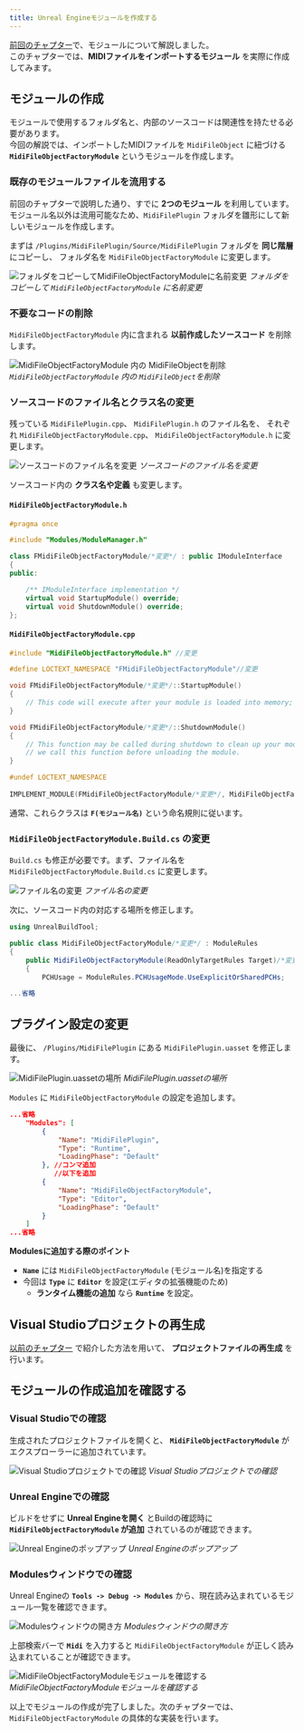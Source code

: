```yaml
---
title: Unreal Engineモジュールを作成する
---
```


[前回のチャプター](/books/ue_midi_file_plugin/10.md)で、モジュールについて解説しました。  
このチャプターでは、**MIDIファイルをインポートするモジュール** を実際に作成してみます。

## モジュールの作成

モジュールで使用するフォルダ名と、内部のソースコードは関連性を持たせる必要があります。  
今回の解説では、インポートしたMIDIファイルを `MidiFileObject` に紐づける **`MidiFileObjectFactoryModule`** というモジュールを作成します。

### 既存のモジュールファイルを流用する

前回のチャプターで説明した通り、すでに **2つのモジュール** を利用しています。  
モジュール名以外は流用可能なため、`MidiFilePlugin` フォルダを雛形にして新しいモジュールを作成します。

まずは `/Plugins/MidiFilePlugin/Source/MidiFilePlugin` フォルダを **同じ階層** にコピーし、
フォルダ名を `MidiFileObjectFactoryModule` に変更します。

![フォルダをコピーしてMidiFileObjectFactoryModuleに名前変更](/images/books/ue_midi_file_plugin/11/01.gif)
*フォルダをコピーして `MidiFileObjectFactoryModule` に名前変更*

### 不要なコードの削除

`MidiFileObjectFactoryModule` 内に含まれる **以前作成したソースコード** を削除します。

![`MidiFileObjectFactoryModule` 内の `MidiFileObject`を削除](/images/books/ue_midi_file_plugin/11/02.gif)
*`MidiFileObjectFactoryModule` 内の `MidiFileObject`を削除*

### ソースコードのファイル名とクラス名の変更

残っている `MidiFilePlugin.cpp`、 `MidiFilePlugin.h` のファイル名を、
それぞれ `MidiFileObjectFactoryModule.cpp`、 `MidiFileObjectFactoryModule.h` に変更します。

![ソースコードのファイル名を変更](/images/books/ue_midi_file_plugin/11/03.gif)
*ソースコードのファイル名を変更*

ソースコード内の **クラス名や定義** も変更します。

#### `MidiFileObjectFactoryModule.h`

```cpp
#pragma once

#include "Modules/ModuleManager.h"

class FMidiFileObjectFactoryModule/*変更*/ : public IModuleInterface
{
public:

	/** IModuleInterface implementation */
	virtual void StartupModule() override;
	virtual void ShutdownModule() override;
};
```

#### `MidiFileObjectFactoryModule.cpp`

```cpp
#include "MidiFileObjectFactoryModule.h" //変更

#define LOCTEXT_NAMESPACE "FMidiFileObjectFactoryModule"//変更

void FMidiFileObjectFactoryModule/*変更*/::StartupModule()
{
	// This code will execute after your module is loaded into memory; the exact timing is specified in the .uplugin file per-module
}

void FMidiFileObjectFactoryModule/*変更*/::ShutdownModule()
{
	// This function may be called during shutdown to clean up your module.  For modules that support dynamic reloading,
	// we call this function before unloading the module.
}

#undef LOCTEXT_NAMESPACE
	
IMPLEMENT_MODULE(FMidiFileObjectFactoryModule/*変更*/, MidiFileObjectFactoryModule/*変更*/) 
```

通常、これらクラスは **`F(モジュール名)`** という命名規則に従います。

### `MidiFileObjectFactoryModule.Build.cs` の変更

`Build.cs` も修正が必要です。まず、ファイル名を `MidiFileObjectFactoryModule.Build.cs` に変更します。

![ファイル名の変更](/images/books/ue_midi_file_plugin/11/04.gif)
*ファイル名の変更*

次に、ソースコード内の対応する場所を修正します。

```cs
using UnrealBuildTool;

public class MidiFileObjectFactoryModule/*変更*/ : ModuleRules
{
	public MidiFileObjectFactoryModule(ReadOnlyTargetRules Target)/*変更*/ : base(Target)
	{
		PCHUsage = ModuleRules.PCHUsageMode.UseExplicitOrSharedPCHs;

...省略	
```

## プラグイン設定の変更

最後に、 `/Plugins/MidiFilePlugin` にある `MidiFilePlugin.uasset` を修正します。

![MidiFilePlugin.uassetの場所](/images/books/ue_midi_file_plugin/11/05.png)
*MidiFilePlugin.uassetの場所*

`Modules` に `MidiFileObjectFactoryModule` の設定を追加します。

```json
...省略
	"Modules": [
		{
			"Name": "MidiFilePlugin",
			"Type": "Runtime",
			"LoadingPhase": "Default"
		}, //コンマ追加
           //以下を追加
		{
			"Name": "MidiFileObjectFactoryModule",
			"Type": "Editor",
			"LoadingPhase": "Default"
		}
	]
...省略
```

**Modulesに追加する際のポイント**

- **`Name`** には `MidiFileObjectFactoryModule` (モジュール名)を指定する  
- 今回は **`Type`** に **`Editor`** を設定(エディタの拡張機能のため)
    - **ランタイム機能の追加** なら **`Runtime`** を設定。  



## Visual Studioプロジェクトの再生成

[以前のチャプター](/books/ue_midi_file_plugin/02.md) で紹介した方法を用いて、
**プロジェクトファイルの再生成** を行います。

## モジュールの作成追加を確認する

### Visual Studioでの確認

生成されたプロジェクトファイルを開くと、 **`MidiFileObjectFactoryModule`** がエクスプローラーに追加されています。

![Visual Studioプロジェクトでの確認](/images/books/ue_midi_file_plugin/11/06.png)
*Visual Studioプロジェクトでの確認*

### Unreal Engineでの確認

ビルドをせずに **Unreal Engineを開く** とBuildの確認時に  **`MidiFileObjectFactoryModule` が追加** されているのが確認できます。

![Unreal Engineのポップアップ](/images/books/ue_midi_file_plugin/11/07.png)
*Unreal Engineのポップアップ*

### Modulesウィンドウでの確認

Unreal Engineの **`Tools -> Debug -> Modules`** から、現在読み込まれているモジュール一覧を確認できます。

![Modulesウィンドウの開き方](/images/books/ue_midi_file_plugin/11/08.gif)
*Modulesウィンドウの開き方*

上部検索バーで **`Midi`** を入力すると `MidiFileObjectFactoryModule` が正しく読み込まれていることが確認できます。

![MidiFileObjectFactoryModuleモジュールを確認する](/images/books/ue_midi_file_plugin/11/09.png)
*MidiFileObjectFactoryModuleモジュールを確認する*

以上でモジュールの作成が完了しました。次のチャプターでは、 `MidiFileObjectFactoryModule` の具体的な実装を行います。
